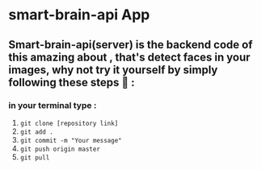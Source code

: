# smart-brain-api App
## Smart-brain-api(server) is the backend code of this amazing about , that's detect faces in your images, why not try it yourself by simply following these steps 🤩 :

### in your terminal type :
1. `git clone [repository link]`
2. `git add .`
3. `git commit -m "Your message"`
4. `git push origin master `
5. `git pull` 
